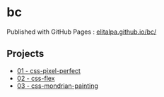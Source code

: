 # bc

Published with GitHub Pages : [elitalpa.github.io/bc/](https://elitalpa.github.io/bc/)

## Projects

- [01 - css-pixel-perfect](./projects/css-pixel-perfect/index.html)
- [02 - css-flex](./projects/css-flex/index.html)
- [03 - css-mondrian-painting](./projects/css-mondrian-painting/index.html)
